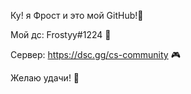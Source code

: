 Ку! я Фрост и это мой GitHub!👋

Мой дс: Frostyy#1224 💉

Сервер: https://dsc.gg/cs-community 🎮

Желаю удачи! 👊
